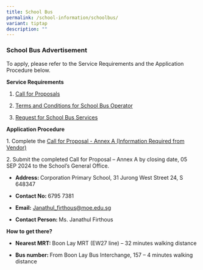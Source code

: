 ```yaml
---
title: School Bus
permalink: /school-information/schoolbus/
variant: tiptap
description: ""
---
```

<h3>School Bus Advertisement</h3>
<p>To apply, please refer to the Service Requirements and the Application
Procedure below.</p>
<p><strong>Service Requirements</strong>
</p>
<ol data-tight="true" class="tight">
<li>
<p><a href="/files/School Information/School Bus/Call_for_Proposals.pdf" rel="noopener nofollow" target="_blank">Call for Proposals</a>
</p>
</li>
<li>
<p><a href="/files/School Information/School Bus/Terms_and_Conditions_for_School_Bus_Operator.pdf" rel="noopener nofollow" target="_blank">Terms and Conditions for School Bus Operator</a>
</p>
</li>
<li>
<p><a href="/files/School Information/School Bus/Request_for_School_Bus_Services.pdf" rel="noopener nofollow" target="_blank">Request for School Bus Services</a>
</p>
</li>
</ol>
<p></p>
<p><strong>Application Procedure</strong>
</p>
<p>1. Complete the <a href="/files/School Information/School Bus/Call_for_Proposal___Annex_A__Information_Required_From_Vendor_.pdf" rel="noopener nofollow" target="_blank">Call for Proposal - Annex A (Information Required from Vendor)</a>
</p>
<p>2. Submit the completed Call for Proposal – Annex A by closing date, 05
SEP 2024 to the School’s General Office.</p>
<ul data-tight="true" class="tight">
<li>
<p><strong>Address: </strong>Corporation Primary School, 31 Jurong West Street
24, S 648347</p>
</li>
<li>
<p><strong>Contact No: </strong>6795 7381</p>
</li>
<li>
<p><strong>Email:</strong>  <a href="mailto:Janathul_firthous@moe.edu.sg" rel="noopener noreferrer nofollow" target="_blank">Janathul_firthous@moe.edu.sg</a> 
</p>
</li>
<li>
<p><strong>Contact Person: </strong>Ms. Janathul Firthous</p>
</li>
</ul>
<p></p>
<p><strong>How to get there?</strong>
</p>
<ul data-tight="true" class="tight">
<li>
<p><strong>Nearest MRT: </strong>Boon Lay MRT (EW27 line) – 32 minutes walking
distance</p>
</li>
<li>
<p><strong>Bus number: </strong>From Boon Lay Bus Interchange, 157 – 4 minutes
walking distance</p>
</li>
</ul>
<p></p>
<p></p>
<p></p>